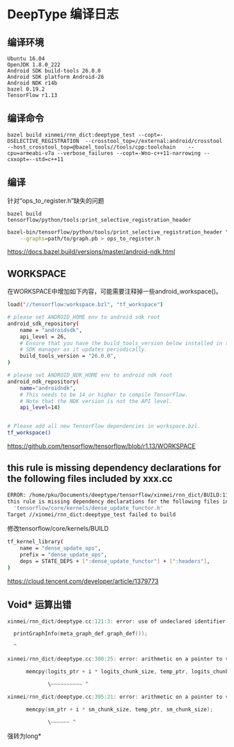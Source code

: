 # DeepType 编译日志

## 编译环境

```
Ubuntu 16.04
OpenJDK 1.8.0_222
Android SDK build-tools 26.0.0
Android SDK platform Android-26
Android NDK r14b
bazel 0.19.2
TensorFlow r1.13
```

## 编译命令

```shell
bazel build xinmei/rnn_dict:deeptype_test --copt=-DSELECTIVE_REGISTRATION  --crosstool_top=//external:android/crosstool    --host_crosstool_top=@bazel_tools//tools/cpp:toolchain    --cpu=armeabi-v7a --verbose_failures --copt=-Wno-c++11-narrowing --cxxopt=--std=c++11
```

## 编译

针对“ops_to_register.h”缺失的问题

```shell
bazel build tensorflow/python/tools:print_selective_registration_header
```

```bash
bazel-bin/tensorflow/python/tools/print_selective_registration_header \
    --graphs=path/to/graph.pb > ops_to_register.h
```



<https://docs.bazel.build/versions/master/android-ndk.html>

## WORKSPACE

在WORKSPACE中增加如下内容，可能需要注释掉一些android_workspace()。

```bash
load("//tensorflow:workspace.bzl", "tf_workspace")

# please set ANDROID_HOME env to android sdk root
android_sdk_repository(
    name = "androidsdk",
    api_level = 26,
    # Ensure that you have the build_tools_version below installed in the
    # SDK manager as it updates periodically.
    build_tools_version = "26.0.0",
)

# please set ANDROID_NDK_HOME env to android ndk root
android_ndk_repository(
    name="androidndk",
    # This needs to be 14 or higher to compile TensorFlow.
    # Note that the NDK version is not the API level.
    api_level=14)


# Please add all new TensorFlow dependencies in workspace.bzl.
tf_workspace()
```

<https://github.com/tensorflow/tensorflow/blob/r1.13/WORKSPACE>

## this rule is missing dependency declarations for the following files included by xxx.cc

```bash
ERROR: /home/pku/Documents/deeptype/tensorflow/xinmei/rnn_dict/BUILD:118:1: undeclared inclusion(s) in rule '//xinmei/rnn_dict:deeptype_test':
this rule is missing dependency declarations for the following files included by 'tensorflow/core/kernels/dense_update_ops.cc':
  'tensorflow/core/kernels/dense_update_functor.h'
Target //xinmei/rnn_dict:deeptype_test failed to build
```

修改tensorflow/core/kernels/BUILD

```bash
tf_kernel_library(
    name = "dense_update_ops",
    prefix = "dense_update_ops",
    deps = STATE_DEPS + [":dense_update_functor"] + [":headers"],
)
```

<https://cloud.tencent.com/developer/article/1379773>

## Void* 运算出错

```c
xinmei/rnn_dict/deeptype.cc:121:3: error: use of undeclared identifier 'printGraphInfo'

  printGraphInfo(meta_graph_def.graph_def());

  ^

xinmei/rnn_dict/deeptype.cc:380:25: error: arithmetic on a pointer to void

​      memcpy(logits_ptr + i * logits_chunk_size, temp_ptr, logits_chunk_size);

​             \~~~~~~~~~~ ^

xinmei/rnn_dict/deeptype.cc:395:21: error: arithmetic on a pointer to void

​      memcpy(sm_ptr + i * sm_chunk_size, temp_ptr, sm_chunk_size);

​             \~~~~~~ ^
```

强转为long*